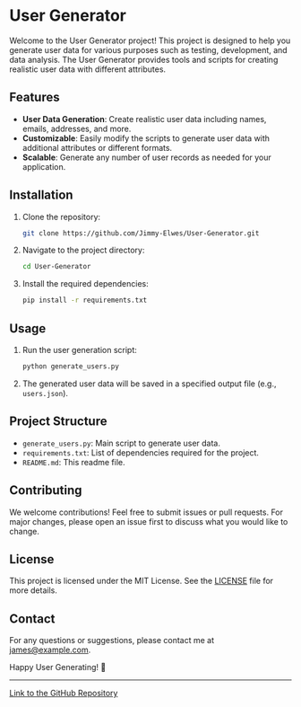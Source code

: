 # User Generator

Welcome to the User Generator project! This project is designed to help you generate user data for various purposes such as testing, development, and data analysis. The User Generator provides tools and scripts for creating realistic user data with different attributes.

## Features

- **User Data Generation**: Create realistic user data including names, emails, addresses, and more.
- **Customizable**: Easily modify the scripts to generate user data with additional attributes or different formats.
- **Scalable**: Generate any number of user records as needed for your application.

## Installation

1. Clone the repository:
    ```bash
    git clone https://github.com/Jimmy-Elwes/User-Generator.git
    ```
2. Navigate to the project directory:
    ```bash
    cd User-Generator
    ```
3. Install the required dependencies:
    ```bash
    pip install -r requirements.txt
    ```

## Usage

1. Run the user generation script:
    ```bash
    python generate_users.py
    ```
2. The generated user data will be saved in a specified output file (e.g., `users.json`).

## Project Structure

- `generate_users.py`: Main script to generate user data.
- `requirements.txt`: List of dependencies required for the project.
- `README.md`: This readme file.

## Contributing

We welcome contributions! Feel free to submit issues or pull requests. For major changes, please open an issue first to discuss what you would like to change.

## License

This project is licensed under the MIT License. See the [LICENSE](LICENSE) file for more details.

## Contact

For any questions or suggestions, please contact me at james@example.com.

Happy User Generating! 🚀

---
[Link to the GitHub Repository](https://github.com/Jimmy-Elwes/User-Generator)
